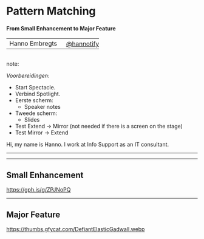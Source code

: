 <h1>Pattern Matching</h1>
<h4>From Small Enhancement to Major Feature</h4>
<table>
    <tr>
        <td style="vertical-align: middle;">Hanno Embregts</td>
        <td style="text-align: right;"><img width="20%" data-src="img/icons/twitter-white.png" class="no-background" style="vertical-align: middle;"/></td>
        <td style="vertical-align: middle; padding: 0 0 0 0"><a href="https://www.twitter.com/hannotify">@hannotify</a></td>
    </tr>
</table>
<img data-src="img/logos/javaland.png" width="20%" class="no-background"/>
<br/>

note:

*Voorbereidingen*:

* Start Spectacle.
* Verbind Spotlight.
* Eerste scherm:
  * Speaker notes
* Tweede scherm:
  * Slides
* Test Extend -> Mirror (not needed if there is a screen on the stage)
* Test Mirror -> Extend

Hi, my name is Hanno. 
I work at Info Support as an IT consultant.

---

<!-- .slide: data-background="img/background/hanno-guitar-devoxx.jpg" data-background-color="black" data-background-opacity="0.9" -->

---

<!-- .slide: data-background="https://media.giphy.com/media/M9Isn1h9cy3hBD3DUN/giphy.gif" -->
## Small Enhancement <!-- .element: class="stroke" -->
<https://gph.is/g/ZPJNoPQ> <!-- .element: class="attribution" -->

---

<!-- .slide: data-background="https://thumbs.gfycat.com/DefiantElasticGadwall.webp" -->
## Major Feature <!-- .element: class="stroke" -->
<https://thumbs.gfycat.com/DefiantElasticGadwall.webp> <!-- .element: class="attribution" -->

